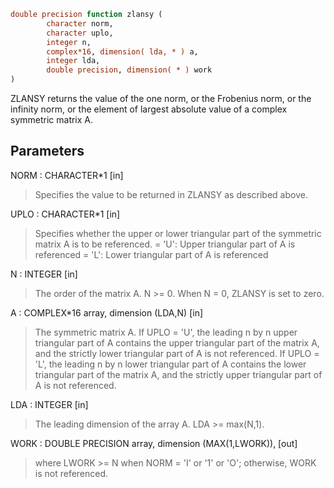 ```fortran
double precision function zlansy (
		character norm,
		character uplo,
		integer n,
		complex*16, dimension( lda, * ) a,
		integer lda,
		double precision, dimension( * ) work
)
```

ZLANSY  returns the value of the one norm,  or the Frobenius norm, or
the  infinity norm,  or the  element of  largest absolute value  of a
complex symmetric matrix A.

## Parameters
NORM : CHARACTER*1 [in]
> Specifies the value to be returned in ZLANSY as described
> above.

UPLO : CHARACTER*1 [in]
> Specifies whether the upper or lower triangular part of the
> symmetric matrix A is to be referenced.
> = 'U':  Upper triangular part of A is referenced
> = 'L':  Lower triangular part of A is referenced

N : INTEGER [in]
> The order of the matrix A.  N >= 0.  When N = 0, ZLANSY is
> set to zero.

A : COMPLEX*16 array, dimension (LDA,N) [in]
> The symmetric matrix A.  If UPLO = 'U', the leading n by n
> upper triangular part of A contains the upper triangular part
> of the matrix A, and the strictly lower triangular part of A
> is not referenced.  If UPLO = 'L', the leading n by n lower
> triangular part of A contains the lower triangular part of
> the matrix A, and the strictly upper triangular part of A is
> not referenced.

LDA : INTEGER [in]
> The leading dimension of the array A.  LDA >= max(N,1).

WORK : DOUBLE PRECISION array, dimension (MAX(1,LWORK)), [out]
> where LWORK >= N when NORM = 'I' or '1' or 'O'; otherwise,
> WORK is not referenced.

